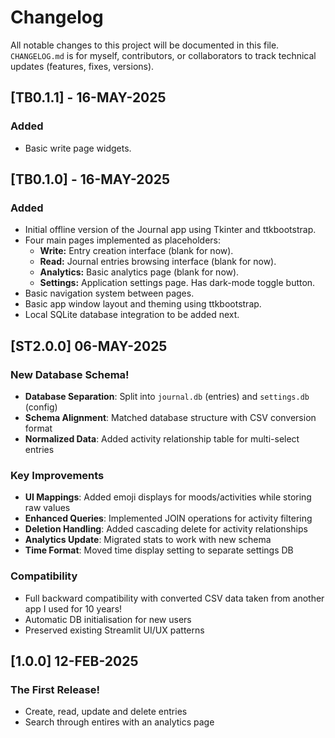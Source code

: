 # Changelog
All notable changes to this project will be documented in this file. `CHANGELOG.md` is for myself, contributors, or collaborators to track technical updates (features, fixes, versions).

## [TB0.1.1] - 16-MAY-2025
### Added
- Basic write page widgets.

## [TB0.1.0] - 16-MAY-2025
### Added
- Initial offline version of the Journal app using Tkinter and ttkbootstrap.
- Four main pages implemented as placeholders:
  - **Write:** Entry creation interface (blank for now).
  - **Read:** Journal entries browsing interface (blank for now).
  - **Analytics:** Basic analytics page (blank for now).
  - **Settings:** Application settings page. Has dark-mode toggle button.
- Basic navigation system between pages.
- Basic app window layout and theming using ttkbootstrap.
- Local SQLite database integration to be added next.

## [ST2.0.0] 06-MAY-2025
### New Database Schema!
- **Database Separation**: Split into `journal.db` (entries) and `settings.db` (config)
- **Schema Alignment**: Matched database structure with CSV conversion format
- **Normalized Data**: Added activity relationship table for multi-select entries

### Key Improvements
- **UI Mappings**: Added emoji displays for moods/activities while storing raw values
- **Enhanced Queries**: Implemented JOIN operations for activity filtering
- **Deletion Handling**: Added cascading delete for activity relationships
- **Analytics Update**: Migrated stats to work with new schema
- **Time Format**: Moved time display setting to separate settings DB

### Compatibility
- Full backward compatibility with converted CSV data taken from another app I used for 10 years!
- Automatic DB initialisation for new users
- Preserved existing Streamlit UI/UX patterns


## [1.0.0] 12-FEB-2025
### The First Release!
- Create, read, update and delete entries
- Search through entires with an analytics page